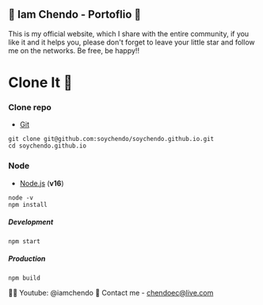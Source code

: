 ## 🛵 **Iam Chendo - Portoflio** 💫

This is my official website, which I share with the entire community, if you like it and it helps you, please don't forget to leave your little star and follow me on the networks. Be free, be happy!!

# Clone It 🏁

### Clone repo

- [Git](https://git-scm.com/downloads)

```
git clone git@github.com:soychendo/soychendo.github.io.git
cd soychendo.github.io
```

### Node

- [Node.js](https://nodejs.org/en/download/) (**v16**)

```
node -v
npm install
```

##### Development

```
npm start
```

##### Production

```
npm build
```

👨‍💻 Youtube: @iamchendo
📨 Contact me - <chendoec@live.com>
